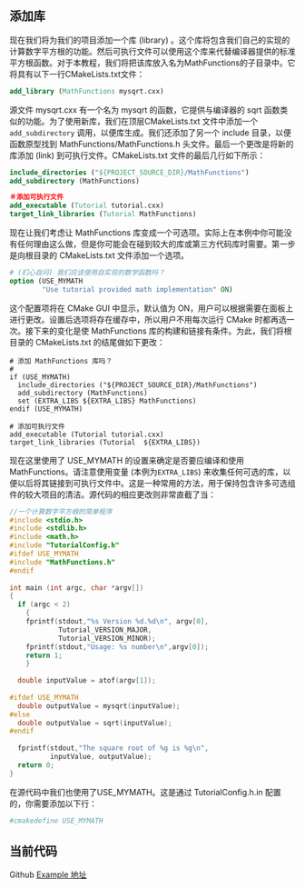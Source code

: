 ## 添加库

现在我们将为我们的项目添加一个库 (library) 。这个库将包含我们自己的实现的计算数字平方根的功能。然后可执行文件可以使用这个库来代替编译器提供的标准平方根函数。对于本教程，我们将把该库放入名为MathFunctions的子目录中。它将具有以下一行CMakeLists.txt文件：

```cmake
add_library (MathFunctions mysqrt.cxx) 
```

源文件 mysqrt.cxx 有一个名为 mysqrt 的函数，它提供与编译器的 sqrt 函数类似的功能。为了使用新库，我们在顶层CMakeLists.txt 文件中添加一个 `add_subdirectory` 调用，以便库生成。我们还添加了另一个 include 目录，以便函数原型找到 MathFunctions/MathFunctions.h 头文件。最后一个更改是将新的库添加 (link) 到可执行文件。CMakeLists.txt 文件的最后几行如下所示：

```cmake
include_directories ("${PROJECT_SOURCE_DIR}/MathFunctions")
add_subdirectory (MathFunctions) 

＃添加可执行文件
add_executable (Tutorial tutorial.cxx)
target_link_libraries (Tutorial MathFunctions)
```

现在让我们考虑让 MathFunctions 库变成一个可选项。实际上在本例中你可能没有任何理由这么做，但是你可能会在碰到较大的库或第三方代码库时需要。第一步是向根目录的 CMakeLists.txt 文件添加一个选项。

```cmake
# (扪心自问) 我们应该使用自实现的数学函数吗？
option (USE_MYMATH 
        "Use tutorial provided math implementation" ON) 
```

这个配置项将在 CMake GUI 中显示，默认值为 ON，用户可以根据需要在面板上进行更改。设置后选项将存在缓存中，所以用户不用每次运行 CMake 时都再选一次。接下来的变化是使 MathFunctions 库的构建和链接有条件。为此，我们将根目录的 CMakeLists.txt 的结尾做如下更改：

```
# 添加 MathFunctions 库吗？
# 
if (USE_MYMATH)
  include_directories ("${PROJECT_SOURCE_DIR}/MathFunctions")
  add_subdirectory (MathFunctions)
  set (EXTRA_LIBS ${EXTRA_LIBS} MathFunctions)
endif (USE_MYMATH)

# 添加可执行文件
add_executable (Tutorial tutorial.cxx)
target_link_libraries (Tutorial  ${EXTRA_LIBS})
```

现在这里使用了 USE\_MYMATH 的设置来确定是否要应编译和使用 MathFunctions。请注意使用变量 (本例为`EXTRA_LIBS`) 来收集任何可选的库，以便以后将其链接到可执行文件中。这是一种常用的方法，用于保持包含许多可选组件的较大项目的清洁。源代码的相应更改则非常直截了当：

```c
//一个计算数字平方根的简单程序
#include <stdio.h>
#include <stdlib.h>
#include <math.h>
#include "TutorialConfig.h"
#ifdef USE_MYMATH
#include "MathFunctions.h"
#endif
 
int main (int argc, char *argv[])
{
  if (argc < 2)
    {
    fprintf(stdout,"%s Version %d.%d\n", argv[0],
            Tutorial_VERSION_MAJOR,
            Tutorial_VERSION_MINOR);
    fprintf(stdout,"Usage: %s number\n",argv[0]);
    return 1;
    }
 
  double inputValue = atof(argv[1]);
 
#ifdef USE_MYMATH
  double outputValue = mysqrt(inputValue);
#else
  double outputValue = sqrt(inputValue);
#endif
 
  fprintf(stdout,"The square root of %g is %g\n",
          inputValue, outputValue);
  return 0;
}
```

在源代码中我们也使用了USE\_MYMATH。这是通过 TutorialConfig.h.in 配置的，你需要添加以下行：

```cmake
#cmakedefine USE_MYMATH
```

## 当前代码

Github [Example 地址](https://github.com/Lellansin/cmake-tutorial-cn/tree/master/example/2.%20Adding%20a%20Library)  
